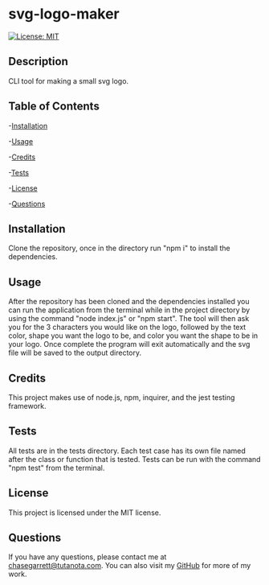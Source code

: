 # svg-logo-maker
  [![License: MIT](https://img.shields.io/badge/License-MIT-yellow.svg)](https://opensource.org/licenses/MIT)
  ## Description
  CLI tool for making a small svg logo.
  ## Table of Contents
  -[Installation](#installation)

  -[Usage](#usage)

  -[Credits](#credits)

  -[Tests](#tests)

  -[License](#license)

  -[Questions](#questions)
  
  ## Installation
  Clone the repository, once in the directory run "npm i" to install the dependencies.
  ## Usage
  After the repository has been cloned and the dependencies installed you can run the application from the terminal while in the project directory by using the command "node index.js" or "npm start". The tool will then ask you for the 3 characters you would like on the logo, followed by the text color, shape you want the logo to be, and color you want the shape to be in your logo. Once complete the program will exit automatically and the svg file will be saved to the output directory.
  ## Credits
  This project makes use of node.js, npm, inquirer, and the jest testing framework.
  ## Tests
  All tests are in the tests directory. Each test case has its own file named after the class or function that is tested. Tests can be run with the command "npm test" from the terminal.
  ## License
  This project is licensed under the MIT license.
  ## Questions
  If you have any questions, please contact me at chasegarrett@tutanota.com. You can also visit my [GitHub](https://github.com/Chase-Garrett) for more of my work.
